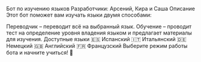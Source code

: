 Бот по изучению языков
Разработчики: Арсений, Кира и Саша
Описание
Этот бот поможет вам изучать языки двумя способами:

Переводчик – переводит всё на выбранный язык.
Обучение – проводит тест на определение уровня владения языком и предлагает материалы для изучения.
Доступные языки
🇪🇸 Испанский
🇮🇹 Итальянский
🇩🇪 Немецкий
🇬🇧 Английский
🇫🇷 Французский
Выберите режим работы бота и начните учиться! 🚀
